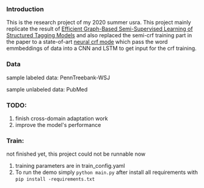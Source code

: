 ### Introduction
This is the research project of my 2020 summer usra. This project mainly replicate the result of [Efficient Graph-Based Semi-Supervised Learning
of Structured Tagging Models](https://www.aclweb.org/anthology/D10-1017.pdf) and also replaced the semi-crf training part in the paper to a state-of-art [neural crf mode](https://arxiv.org/pdf/1707.06799.pdf) which pass the word emmbeddings of data into a CNN and LSTM to get input for the crf training. 

### Data
sample labeled data: PennTreebank-WSJ 

sample unlabeled data: PubMed 

### TODO:
1. finish cross-domain adaptation work
2. improve the model's performance

### Train:
not finished yet, this project could not be runnable now

1. training parameters are in train_config.yaml
2. To run the demo simply `python main.py` after install all requirements with `pip install -requirements.txt`

